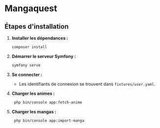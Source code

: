 # Mangaquest

## Étapes d'installation

1. **Installer les dépendances :**
    ```bash
    composer install
    ```

2. **Démarrer le serveur Symfony :**
    ```bash
    symfony serve
    ```
3. **Se connecter :**
    - Les identifiants de connexion se trouvent dans `fixtures/user.yaml`.
      
4. **Charger les animes :**
   ```bash
    php bin/console app:fetch-anime
   ```
5. **Charger les mangas :**
   ```bash
    php bin/console app:import-manga
   ```
